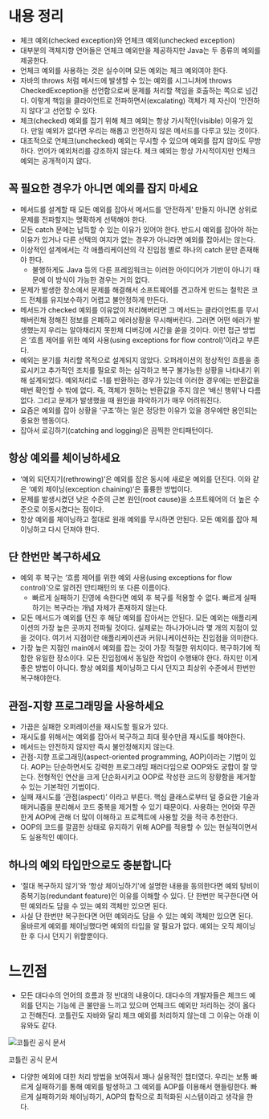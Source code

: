# 내용 정리

- 체크 예외(checked exception)와 언체크 예외(unchecked exception)
- 대부분의 객체지향 언어들은 언체크 예외만을 제공하지만 Java는 두 종류의 예외를 제공한다.
- 언체크 예외를 사용하는 것은 실수이며 모든 예외는 체크 예외여야 한다.
- 자바의 throws 처럼 메서드에 발생할 수 있는 예외를 시그니처에 throws CheckedException을 선언함으로써 문제를 처리할 책임을 호출하는 쪽으로 넘긴다. 이렇게 책임을 클라이언트로 전파하면서(excalating) 객체가 제 자신이 ‘안전하지 않다'고 선언할 수 있다.
- 체크(checked) 예외를 잡기 위해 체크 예외는 항상 가시적인(visible) 이유가 있다. 만일 예외가 없다면 우리는 해롭고 안전하지 않은 메서드를 다루고 있는 것이다.
- 대조적으로 언체크(unchecked) 예외는 무시할 수 있으며 예외를 잡지 않아도 무방하다. 언어가 예외처리를 강조하지 않는다. 체크 예외는 항상 가시적이지만 언체크 예외는 공개적이지 않다.

## 꼭 필요한 경우가 아니면 예외를 잡지 마세요

- 메서드를 설계할 때 모든 예외를 잡아서 메서드를 ‘안전하게' 만들지 아니면 상위로 문제를 전파할지는 명확하게 선택해야 한다.
- 모든 catch 문에는 납득할 수 있는 이유가 있어야 한다. 반드시 예외를 잡아야 하는 이유가 있거나 다른 선택의 여지가 없는 경우가 아니라면 예외를 잡아서는 않는다.
- 이상적인 설계에서는 각 애플리케이션의 각 진입점 별로 하나의 catch 문만 존재해야 한다.
    - 불행하게도 Java 등의 다른 프레임워크는 이러한 아이디어가 기반이 아니기 때문에 이 방식이 가능한 경우는 거의 없다.
- 문제가 발생한 장소에서 문제를 해결해서 소프트웨어를 견고하게 만드는 철학은 코드 전체를 유지보수하기 어렵고 불안정하게 만든다.
- 메서드가 checked 예외를 이유없이 처리해버리면 그 메서드는 클라이언트를 무시해버린채 정해진 정보를 은폐하고 에러상황을 무시해버린다. 그러면 어떤 에러가 발생했는지 우리는 알아채리지 못한채 디버깅에 시간을 쏟을 것이다. 이런 접근 방법은 ‘흐름 제어를 위한 예외 사용(using exceptions for flow control)’이라고 부른다.
- 예외는 분기를 처리할 목적으로 설계되지 않았다. 오퍼레이션의 정상적인 흐름을 종료시키고 추가적인 조치를 필요로 하는 심각하고 복구 불가능한 상황을 나타내기 위해 설계되었다. 예외처리로 -1를 반환하는 경우가 있는데 이러한 경우에는 반환값을 매번 확인할 수 밖에 없다. 즉, 객체가 원하는 반환값을 주지 않은 ‘배신 행위'나 다름없다. 그리고 문제가 발생했을 때 원인을 파악하기가 매우 어려워진다.
- 요즘은 예외를 잡아 상황을 ‘구조'하는 일은 정당한 이유가 있을 경우에만 용인되는 중요한 행동이다.
- 잡아서 로깅하기(catching and logging)은 끔찍한 안티패턴이다.

## 항상 예외를 체이닝하세요

- ‘예외 되던지기(rethrowing)’은 예외를 잡은 동시에 새로운 예외를 던진다. 이와 같은 ‘예외 체이닝(exception chaining)’은 훌륭한 방법이다.
- 문제를 발생시켰던 낮은 수준의 근본 원인(root cause)을 소프트웨어의 더 높은 수준으로 이동시켰다는 점이다.
- 항상 예외를 체이닝하고 절대로 원래 예외를 무시하면 안된다. 모든 예외를 잡아 체이닝하고 다시 던져야 한다.

## 단 한번만 복구하세요

- 예외 후 복구는 ‘흐름 제어를 위한 예외 사용(using exceptions for flow control)’으로 알려진 안티패턴의 또 다른 이름이다.
    - 빠르게 실패하기 진영에 속한다면 예외 후 복구를 적용할 수 없다. 빠르게 실패하기는 복구라는 개념 자체가 존재하지 않는다.
- 모든 메서드가 예외를 던진 후 해당 예외를 잡아서는 안된다. 모든 예외는 애플리케이션의 가장 높은 곳까지 전파될 것이다. 실제로는 하나가아니라 몇 개의 지점이 있을 것이다. 여기서 지점이란 애플리케이션과 커뮤니케이션하는 진입점을 의미한다.
- 가장 높은 지점인 main에서 예외를 잡는 것이 가장 적절한 위치이다. 복구하기에 적합한 유일한 장소이다. 모든 진입점에서 동일한 작업이 수행돼야 한다. 하지만 이게 좋은 방법이 아니다. 항상 예외를 체이닝하고 다시 던지고 최상위 수준에서 한번만 복구해야한다.

## 관점-지향 프로그래밍을 사용하세요

- 가끔은 실패한 오퍼레이션을 재시도할 필요가 있다.
- 재시도를 위해서는 예외를 잡아서 복구하고 최대 횟수만큼 재시도를 해야한다.
- 메서드는 안전하지 않지만 즉시 불안정해지지 않는다.
- 관점-지향 프로그래밍(aspect-oriented programming, AOP)이라는 기법이 있다. AOP는 단순하면서도 강력한 프로그래밍 패러다임으로 OOP와도 궁합이 잘 맞는다. 전형적인 연산을 크게 단순화시키고 OOP로 작성한 코드의 장황함을 제거할 수 있는 기본적인 기법이다.
- 실패 재시도를 ‘관점(aspect)’ 이라고 부른다. 핵심 클래스로부터 덜 중요한 기술과 매커니즘을 분리해서 코드 중복을 제거할 수 있기 때문이다. 사용하는 언어와 무관한게 AOP에 관해 더 많이 이해하고 프로젝트에 사용할 것을 적극 추천한다.
- OOP의 코드를 깔끔한 상태로 유지하기 위해 AOP를 적용할 수 있는 현실적이면서도 실용적인 예이다.

## 하나의 예외 타입만으로도 충분합니다

- ‘절대 복구하지 않기'와 ‘항상 체이닝하기'에 설명한 내용을 동의한다면 예외 탕비이 중복기능(redundant feature)인 이유를 이해할 수 있다. 단 한번만 복구한다면 어떤 예외라도 담을 수 있는 예외 객체만 있으면 된다.
- 사실 단 한번만 복구한다면 어떤 예외라도 담을 수 있는 예외 객체만 있으면 된다. 올바르게 예외를 체이닝했다면 예외의 타입을 알 필요가 없다. 예외는 오직 체이닝한 후 다시 던지기 위할뿐이다.

# 느낀점

- 모든 대다수의 언어의 흐름과 정 반대의 내용이다. 대다수의 개발자들은 체크드 예외를 던지는 기능에 큰 불만을 느끼고 있으며 언체크드 예외만 처리하는 것이 옳다고 전해진다. 코틀린도 자바와 달리 체크 예외를 처리하지 않는데 그 이유는 아래 이유와도 같다.

![코틀린 공식 문서](https://s3-us-west-2.amazonaws.com/secure.notion-static.com/97eba2aa-8e36-43a7-8bf2-ea5916216bff/Untitled.png)

코틀린 공식 문서

- 다양한 예외에 대한 처리 방법을 보여줘서 꽤나 실용적인 챕터였다. 우리는 보통 빠르게 실패하기를 통해 예외를 발생하고 그 예외를 AOP를 이용해서 핸들링한다. 빠르게 실패하기와 체이닝하기, AOP의 합작으로 최적화된 시스템이라고 생각을 한다.
